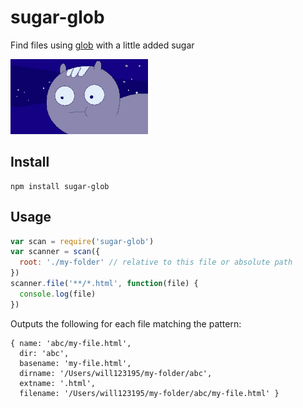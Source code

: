 sugar-glob
==========

Find files using [glob](https://github.com/isaacs/node-glob) with a little added sugar


![](https://raw.githubusercontent.com/will123195/sugar-glob/master/glob.gif)


## Install

```
npm install sugar-glob
```


## Usage

```js
var scan = require('sugar-glob')
var scanner = scan({
  root: './my-folder' // relative to this file or absolute path
})
scanner.file('**/*.html', function(file) {
  console.log(file)
})
```

Outputs the following for each file matching the pattern:

```
{ name: 'abc/my-file.html',
  dir: 'abc',
  basename: 'my-file.html',
  dirname: '/Users/will123195/my-folder/abc',
  extname: '.html',
  filename: '/Users/will123195/my-folder/abc/my-file.html' }
```
